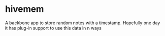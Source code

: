 hivemem
=======

A backbone app to store random notes with a timestamp. Hopefully one day it has plug-in support to use this data in n ways